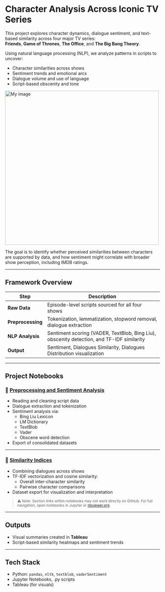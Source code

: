 
# Character Analysis Across Iconic TV Series

This project explores character dynamics, dialogue sentiment, and text-based similarity across four major TV series:  
**Friends**, **Game of Thrones**, **The Office**, and **The Big Bang Theory**.

Using natural language processing (NLP), we analyze patterns in scripts to uncover:
- Character similarities across shows
- Sentiment trends and emotional arcs
- Dialogue volume and use of language
- Script-based obscenity and tone

<!-- Markdown fallback for tools that don’t render HTML -->
<p align="left">
  <img src="https://github.com/user-attachments/assets/e0c8e5cc-9e9d-4ca7-874f-1eab732a70bc" width="500" alt="My image"/>
</p>


The goal is to identify whether perceived similarities between characters are supported by data, and how sentiment might correlate with broader show perception, including IMDB ratings.

---

## Framework Overview

| Step | Description |
|------|-------------|
| **Raw Data** | Episode-level scripts sourced for all four shows |
| **Preprocessing** | Tokenization, lemmatization, stopword removal, dialogue extraction |
| **NLP Analysis** | Sentiment scoring (VADER, TextBlob, Bing Liu), obscenity detection, and TF-IDF similarity |
| **Output** | Sentiment, Dialogues Similarity, Dialogues Distribution visualization |

---

## Project Notebooks

### 🔹 [Preprocessing and Sentiment Analysis](Preprocessing%20and%20Sentiment%20Analysis.ipynb)

- Reading and cleaning script data
- Dialogue extraction and tokenization
- Sentiment analysis via:
  - Bing Liu Lexicon
  - LM Dictionary
  - TextBlob
  - Vader
  - Obscene word detection
- Export of consolidated datasets

---

### 🔹 [Similarity Indices](Similarity%20Indices.ipynb)

- Combining dialogues across shows
- TF-IDF vectorization and cosine similarity:
  - Overall inter-character similarity
  - Pairwise character comparisons
- Dataset export for visualization and interpretation

> <sub>⚠️ Note: Section links within notebooks may not work directly on GitHub. For full navigation, open notebooks in Jupyter or [nbviewer.org](https://nbviewer.org).</sub>

---

## Outputs

- Visual summaries created in **Tableau**
- Script-based similarity heatmaps and sentiment trends

---

## Tech Stack

- Python: `pandas`, `nltk`, `textblob`, `vaderSentiment`
- Jupyter Notebooks, .py scripts
- Tableau (for visuals)
